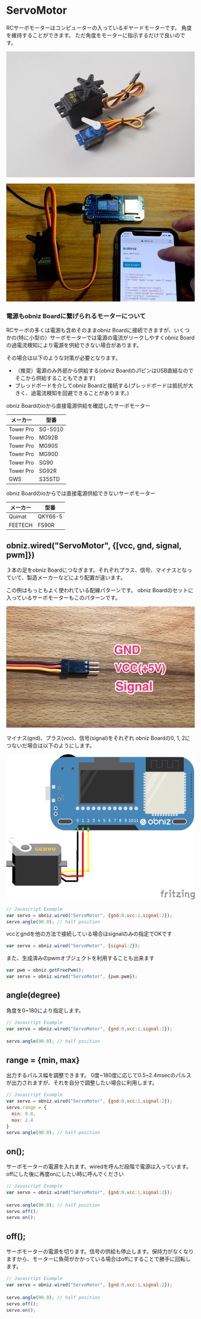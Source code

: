 # ServoMotor
RCサーボモーターはコンピューターの入っているギヤードモーターです。
角度を維持することができます。
ただ角度をモーターに指示するだけで良いのです。

![](image.jpg)

![](servomotor.gif)

### 電源もobniz Boardに繋げられるモーターについて

RCサーボの多くは電源も含めそのままobniz Boardに接続できますが、いくつかの(特に小型の）サーボモーターでは電源の電流がリークしやすくobniz Boardの過電流検知により電源を供給できない場合があります。

その場合は以下のような対策が必要となります。

- （推奨）電源のみ外部から供給する(obniz BoardのJ1ピンはUSB直結なのでそこから供給することもできます)
- ブレッドボードを介してobniz Boardと接続する(ブレッドボードは抵抗が大きく、過電流検知を回避できることがあります。)

obniz Boardのioから直接電源供給を確認したサーボモーター

メーカー | 型番
--- | ---
Tower Pro | SG-5010
Tower Pro | MG92B
Tower Pro | MG90S
Tower Pro | MG90D
Tower Pro | SG90
Tower Pro | SG92R
GWS | S35STD

obniz Boardのioからでは直接電源供給できないサーボモーター

メーカー | 型番
--- | ---
Quimat | QKY66-5
FEETECH | FS90R

## obniz.wired("ServoMotor", {[vcc, gnd, signal, pwm]})
３本の足をobniz Boardにつなぎます。それぞれプラス、信号、マイナスとなっていて、製造メーカーなどにより配置が違います。

この例はもっともよく使われている配線パターンです。
obniz Boardのセットに入っているサーボモーターもこのパターンです。

![](servocable.jpg)

マイナス(gnd)、プラス(vcc)、信号(signal)をそれぞれ obniz Boardの0, 1, 2につないだ場合は以下のようにします。

![](wired.png)
```Javascript
// Javascript Example
var servo = obniz.wired("ServoMotor", {gnd:0,vcc:1,signal:2});
servo.angle(90.0); // half position
```

vccとgndを他の方法で接続している場合はsignalのみの指定でOKです
```Javascript
var servo = obniz.wired("ServoMotor", {signal:2});
```

また、生成済みのpwmオブジェクトを利用することも出来ます
```Javascript
var pwm = obniz.getFreePwm();
var servo = obniz.wired("ServoMotor", {pwm:pwm});
```

## angle(degree)
角度を0~180により指定します。

```Javascript
// Javascript Example
var servo = obniz.wired("ServoMotor", {gnd:0,vcc:1,signal:2});

servo.angle(90.0); // half position
```

## range = {min, max}

出力するパルス幅を調整できます。
0度~180度に応じて0.5~2.4msecのパルスが出力されますが、それを自分で調整したい場合に利用します。

```Javascript
// Javascript Example
var servo = obniz.wired("ServoMotor", {gnd:0,vcc:1,signal:2});
servo.range = {
  min: 0.8,
  max: 2.4
}
servo.angle(90.0); // half position
```

## on();
サーボモーターの電源を入れます。wiredを呼んだ段階で電源は入っています。offにした後に再度onにしたい時に呼んでください

```Javascript
// Javascript Example
var servo = obniz.wired("ServoMotor", {gnd:0,vcc:1,signal:2});

servo.angle(90.0); // half position
servo.off();
servo.on();
```
## off();
サーボモーターの電源を切ります。信号の供給も停止します。保持力がなくなりますから、モーターに負荷がかかっている場合はoffにすることで勝手に回転します。

```Javascript
// Javascript Example
var servo = obniz.wired("ServoMotor", {gnd:0,vcc:1,signal:2});

servo.angle(90.0); // half position
servo.off();
servo.on();
```